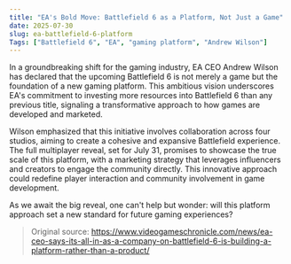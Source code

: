 ```yaml
---
title: "EA's Bold Move: Battlefield 6 as a Platform, Not Just a Game"
date: 2025-07-30
slug: ea-battlefield-6-platform
Tags: ["Battlefield 6", "EA", "gaming platform", "Andrew Wilson"]
---
```


In a groundbreaking shift for the gaming industry, EA CEO Andrew Wilson has declared that the upcoming Battlefield 6 is not merely a game but the foundation of a new gaming platform. This ambitious vision underscores EA's commitment to investing more resources into Battlefield 6 than any previous title, signaling a transformative approach to how games are developed and marketed.

Wilson emphasized that this initiative involves collaboration across four studios, aiming to create a cohesive and expansive Battlefield experience. The full multiplayer reveal, set for July 31, promises to showcase the true scale of this platform, with a marketing strategy that leverages influencers and creators to engage the community directly. This innovative approach could redefine player interaction and community involvement in game development.

As we await the big reveal, one can't help but wonder: will this platform approach set a new standard for future gaming experiences?
> Original source: https://www.videogameschronicle.com/news/ea-ceo-says-its-all-in-as-a-company-on-battlefield-6-is-building-a-platform-rather-than-a-product/